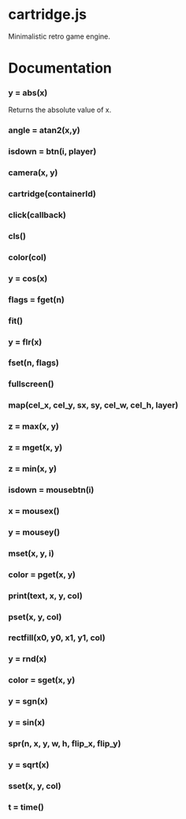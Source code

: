cartridge.js
============

Minimalistic retro game engine.

# Documentation

### y = abs(x)

Returns the absolute value of x.

### angle = atan2(x,y)
### isdown = btn(i, player)
### camera(x, y)
### cartridge(containerId)
### click(callback)
### cls()
### color(col)
### y = cos(x)
### flags = fget(n)
### fit()
### y = flr(x)
### fset(n, flags)
### fullscreen()
### map(cel_x, cel_y, sx, sy, cel_w, cel_h, layer)
### z = max(x, y)
### z = mget(x, y)
### z = min(x, y)
### isdown = mousebtn(i)
### x = mousex()
### y = mousey()
### mset(x, y, i)
### color = pget(x, y)
### print(text, x, y, col)
### pset(x, y, col)
### rectfill(x0, y0, x1, y1, col)
### y = rnd(x)
### color = sget(x, y)
### y = sgn(x)
### y = sin(x)
### spr(n, x, y, w, h, flip_x, flip_y)
### y = sqrt(x)
### sset(x, y, col)
### t = time()